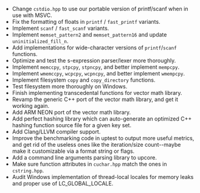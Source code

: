 - Change `cstdio.hpp` to use our portable version of printf/scanf when in use with MSVC.
- Fix the formatting of floats in `printf` / `fast_printf` variants.
- Implement `scanf` / `fast_scanf` variants.
- Implement `memset_pattern2` and `memset_pattern16` and update `uninitialized_fill_n`.
- Add implementations for wide-character versions of `printf`/`scanf` functions.
- Optimize and test the s-expression parser/lexer more thoroughly.
- Implement `memccpy`, `stpcpy`, `stpncpy`, and better implement `mempcpy`.
- Implement `wmemccpy`, `wcpcpy`, `wcpncpy`, and better implement `wmempcpy`.
- Implement filesystem `copy` and `copy_directory` functions.
- Test filesystem more thoroughly on Windows.
- Finish implementing transcedental functions for vector math library.
- Revamp the generic C++ port of the vector math library, and get it working again.
- Add ARM NEON port of the vector math library.
- Add perfect hashing library which can auto-generate an optimized C++ hashing function source file for a given key set.
- Add Clang/LLVM compiler support.
- Improve the benchmarking code in uptest to output more useful metrics, and get rid of the useless ones like the iteration/size count--maybe make it customizable via a format string or flags.
- Add a command line arguments parsing library to upcore.
- Make sure function attributes in `cuchar.hpp` match the ones in `cstring.hpp`.
- Audit Windows implementation of thread-local locales for memory leaks and proper use of LC_GLOBAL_LOCALE.

